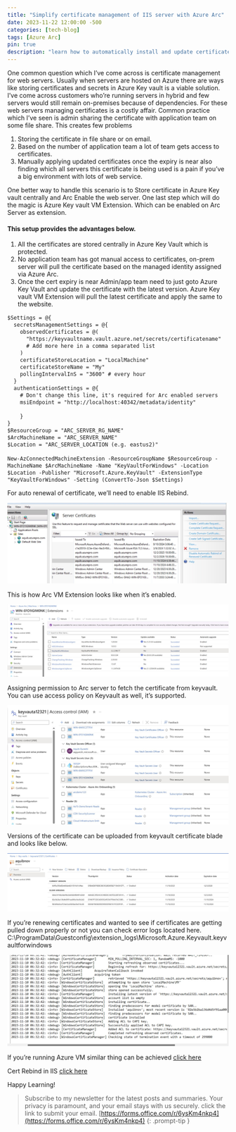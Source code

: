 ```yaml
---
title: "Simplify certificate management of IIS server with Azure Arc"
date: 2023-11-22 12:00:00 -500
categories: [tech-blog]
tags: [Azure Arc]
pin: true
description: "learn how to automatically install and update certificate without giving admins access to certificates and store it in azure keyvault with Azure Arc"
---
```


One common question which I’ve come across is certificate management for web servers. Usually when servers are hosted on Azure there are ways like storing certificates and secrets in Azure Key vault is a viable solution. I’ve come across customers who’re running servers in hybrid and few servers would still remain on-premises because of dependencies. For these web servers managing certificates is a costly affair. Common practice which I’ve seen is admin sharing the certificate with application team on some file share. This creates few problems

1.	Storing the certificate in file share or on email.
2.	Based on the number of application team a lot of team gets access to certificates.
3.	Manually applying updated certificates once the expiry is near also finding which all servers this certificate is being used is a pain if you’ve a big environment with lots of web service. 

One better way to handle this scenario is to Store certificate in Azure Key vault centrally and Arc Enable the web server. One last step which will do the magic is Azure Key vault VM Extension. Which can be enabled on Arc Server as extension. 

#### This setup provides the advantages below.

1.	All the certificates are stored centrally in Azure Key Vault which is protected.
2.	No application team has got manual access to certificates, on-prem server will pull the certificate based on the managed identity   assigned via Azure Arc.
3.	Once the cert expiry is near Admin/app team need to just goto Azure Key Vault and update the certificate with the latest version. Azure Key vault VM Extension will pull the latest certificate and apply the same to the website.

```shell
$Settings = @{
  secretsManagementSettings = @{
    observedCertificates = @(
      "https://keyvaultname.vault.azure.net/secrets/certificatename"
      # Add more here in a comma separated list
    )
    certificateStoreLocation = "LocalMachine"
    certificateStoreName = "My"
    pollingIntervalInS = "3600" # every hour
  }
  authenticationSettings = @{
    # Don't change this line, it's required for Arc enabled servers
    msiEndpoint = "http://localhost:40342/metadata/identity"

    }
}
$ResourceGroup = "ARC_SERVER_RG_NAME"
$ArcMachineName = "ARC_SERVER_NAME"
$Location = "ARC_SERVER_LOCATION (e.g. eastus2)"

New-AzConnectedMachineExtension -ResourceGroupName $ResourceGroup -MachineName $ArcMachineName -Name "KeyVaultForWindows" -Location $Location -Publisher "Microsoft.Azure.KeyVault" -ExtensionType "KeyVaultForWindows" -Setting (ConvertTo-Json $Settings)
```
For auto renewal of certificate, we’ll need to enable IIS Rebind.

![Auto rebind in IIS server](https://raw.githubusercontent.com/qureshiaquib/qureshiaquib.github.io/main/assets/30112023/auto-rebind-iis-server.jpg)

This is how Arc VM Extension looks like when it’s enabled.

![Arc VM extension on Azure portal](https://raw.githubusercontent.com/qureshiaquib/qureshiaquib.github.io/main/assets/30112023/arc-vm-extension.jpg)

Assigning permission to Arc server to fetch the certificate from keyvault.
You can use access policy on Keyvault as well, it’s supported.

![Permissions on KeyVault to fetch certificate](https://raw.githubusercontent.com/qureshiaquib/qureshiaquib.github.io/main/assets/30112023/permissions-on-keyvault.jpg)

Versions of the certificate can be uploaded from keyvault certificate blade and looks like below.

![Renewed certificate in keyVault](https://raw.githubusercontent.com/qureshiaquib/qureshiaquib.github.io/main/assets/30112023/renewed-certificate-in-keyvault.jpg)

If you’re renewing certificates and wanted to see if certificates are getting pulled down properly or not you can check error logs located here.
C:\ProgramData\Guestconfig\extension_logs\Microsoft.Azure.Keyvault.keyvaultforwindows

![Logs for keyvault extension](https://raw.githubusercontent.com/qureshiaquib/qureshiaquib.github.io/main/assets/30112023/logs-for-keyvault-extension.jpg)

If you’re running Azure VM similar thing can be achieved
[click here](https://learn.microsoft.com/en-us/azure/virtual-machines/extensions/key-vault-windows)

Cert Rebind in IIS
[click here](https://learn.microsoft.com/en-us/iis/get-started/whats-new-in-iis-85/certificate-rebind-in-iis85)

Happy Learning!

>Subscribe to my newsletter for the latest posts and summaries. Your privacy is paramount, and your email stays with us securely.
click the link to submit your email.
[https://forms.office.com/r/6ysKm4nkp4](https://forms.office.com/r/6ysKm4nkp4)
{: .prompt-tip }
